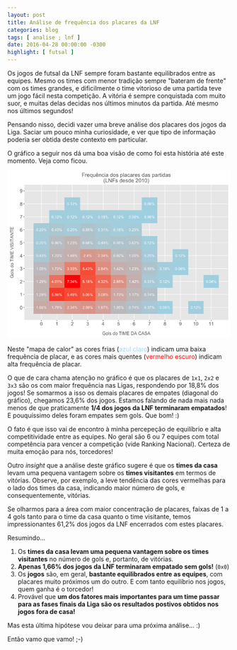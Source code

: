 ```yaml
---
layout: post
title: Análise de frequência dos placares da LNF
categories: blog
tags: [ analise ; lnf ]
date: 2016-04-28 00:00:00 -0300
highlight: [ futsal ]
---
```


Os jogos de futsal da LNF sempre foram bastante equilibrados entre as equipes. Mesmo os times com menor tradição sempre "bateram de frente" com os times grandes, e dificilmente o time vitorioso de uma partida teve um jogo fácil nesta competição. A vitória é sempre conquistada com muito suor, e muitas delas decidas nos últimos minutos da partida. Até mesmo nos últimos segundos!

Pensando nisso, decidi vazer uma breve análise dos placares dos jogos da Liga. Saciar um pouco minha curiosidade, e ver que tipo de informação poderia ser obtida deste contexto em particular.

O gráfico a seguir nos dá uma boa visão de como foi esta história até este momento. Veja como ficou.

<span style="text-align: center;"><img src="/posts-img/2016-04-28-frequencia-placares-lnf-img1.png" width="600" heigth="480"></span>

Neste "mapa de calor" as cores frias (<font color="#A5D8E6">azul claro</font>) indicam uma baixa frequência de placar, e as cores mais quentes (<font color="red">vermelho escuro</font>) indicam alta frequência de placar.

O que de cara chama atenção no gráfico é que os placares de `1x1`, `2x2` e `3x3` são os com maior frequência nas Ligas, respondendo por 18,8% dos jogos! Se somarmos a isso os demais placares de empates (diagonal do gráfico), chegamos 23,6% dos jogos. Estamos falando de nada mais nada menos de que praticamente **1/4 dos jogos da LNF terminaram empatados**! E pouquíssimo deles foram empates sem gols. Que bom! :)

O fato é que isso vai de encontro à minha percepeção de equilíbrio e alta competitividade entre as equipes. No geral são 6 ou 7 equipes com total competência para vencer a competição (vide Ranking Nacional). Certeza de muita emoção para nós, torcedores!

Outro *insight* que a análise deste gráfico sugere é que os **times da casa** levam uma pequena vantagem sobre os **times visitantes** em termos de vitórias. Observe, por exemplo, a leve tendência das cores vermelhas para o lado dos times da casa, indicando maior número de gols, e consequentemente, vitórias.

Se olharmos para a área com maior concentração de placares, faixas de 1 a 4 gols tanto para o time da casa quanto o time visitante, temos impressionantes 61,2% dos jogos da LNF encerrados com estes placares.

Resumindo...

1. Os **times da casa levam uma pequena vantagem sobre os times visitantes** no número de gols e, portanto, de vitórias.
2. **Apenas 1,66% dos jogos da LNF terminaram empatado sem gols!** (`0x0`)
3. Os **jogos** são, em geral, **bastante equilibrados entre as equipes**, com placares muito próximos um do outro. E com tanto equilíbrio nos jogos, quem ganha é o torcedor!
4. Provável que **um dos fatores mais importantes para um time passar para as fases finais da Liga são os resultados postivos obtidos nos jogos fora de casa!**

Mas esta última hipótese vou deixar para uma próxima análise... :)


Então vamo que vamo! ;-)